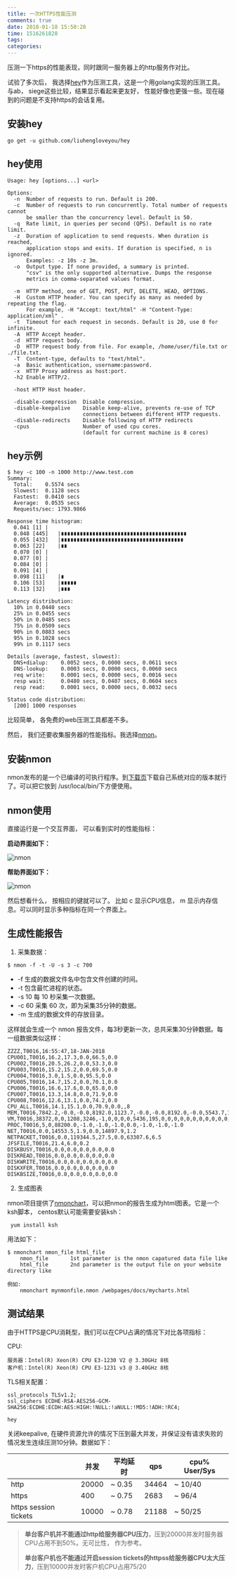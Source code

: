 ```yaml
---
title: 一次HTTPS性能压测
comments: true
date: 2018-01-18 15:50:28
time: 1516261828
tags:
categories:
---
```


压测一下https的性能表现，同时跟同一服务器上的http服务作对比。

试验了多次后， 我选择[hey](https://github.com/rakyll/hey)作为压测工具，这是一个用golang实现的压测工具。与ab， siege这些比较，结果显示看起来更友好， 性能好像也更强一些。现在碰到的问题是不支持https的会话复用。

## 安装hey

```
go get -u github.com/liuhengloveyou/hey
```

## hey使用

```
Usage: hey [options...] <url>

Options:
  -n  Number of requests to run. Default is 200.
  -c  Number of requests to run concurrently. Total number of requests cannot
      be smaller than the concurrency level. Default is 50.
  -q  Rate limit, in queries per second (QPS). Default is no rate limit.
  -z  Duration of application to send requests. When duration is reached,
      application stops and exits. If duration is specified, n is ignored.
      Examples: -z 10s -z 3m.
  -o  Output type. If none provided, a summary is printed.
      "csv" is the only supported alternative. Dumps the response
      metrics in comma-separated values format.

  -m  HTTP method, one of GET, POST, PUT, DELETE, HEAD, OPTIONS.
  -H  Custom HTTP header. You can specify as many as needed by repeating the flag.
      For example, -H "Accept: text/html" -H "Content-Type: application/xml" .
  -t  Timeout for each request in seconds. Default is 20, use 0 for infinite.
  -A  HTTP Accept header.
  -d  HTTP request body.
  -D  HTTP request body from file. For example, /home/user/file.txt or ./file.txt.
  -T  Content-type, defaults to "text/html".
  -a  Basic authentication, username:password.
  -x  HTTP Proxy address as host:port.
  -h2 Enable HTTP/2.

  -host	HTTP Host header.

  -disable-compression  Disable compression.
  -disable-keepalive    Disable keep-alive, prevents re-use of TCP
                        connections between different HTTP requests.
  -disable-redirects    Disable following of HTTP redirects
  -cpus                 Number of used cpu cores.
                        (default for current machine is 8 cores)

```

## hey示例

```
$ hey -c 100 -n 1000 http://www.test.com
Summary:
  Total:	0.5574 secs
  Slowest:	0.1128 secs
  Fastest:	0.0410 secs
  Average:	0.0535 secs
  Requests/sec:	1793.9866

Response time histogram:
  0.041 [1]	|
  0.048 [445]	|∎∎∎∎∎∎∎∎∎∎∎∎∎∎∎∎∎∎∎∎∎∎∎∎∎∎∎∎∎∎∎∎∎∎∎∎∎∎∎∎
  0.055 [432]	|∎∎∎∎∎∎∎∎∎∎∎∎∎∎∎∎∎∎∎∎∎∎∎∎∎∎∎∎∎∎∎∎∎∎∎∎∎∎∎
  0.063 [22]	|∎∎
  0.070 [0]	|
  0.077 [0]	|
  0.084 [0]	|
  0.091 [4]	|
  0.098 [11]	|∎
  0.106 [53]	|∎∎∎∎∎
  0.113 [32]	|∎∎∎

Latency distribution:
  10% in 0.0440 secs
  25% in 0.0455 secs
  50% in 0.0485 secs
  75% in 0.0509 secs
  90% in 0.0883 secs
  95% in 0.1028 secs
  99% in 0.1117 secs

Details (average, fastest, slowest):
  DNS+dialup:	 0.0052 secs, 0.0000 secs, 0.0611 secs
  DNS-lookup:	 0.0003 secs, 0.0000 secs, 0.0060 secs
  req write:	 0.0001 secs, 0.0000 secs, 0.0016 secs
  resp wait:	 0.0480 secs, 0.0407 secs, 0.0604 secs
  resp read:	 0.0001 secs, 0.0000 secs, 0.0032 secs

Status code distribution:
  [200]	1000 responses

```

比较简单， 各免费的web压测工具都差不多。

然后， 我们还要收集服务器的性能指标。我选择[nmon](http://nmon.sourceforge.net/pmwiki.php?n=Main.HomePage)。

## 安装nmon

nmon发布的是一个已编译的可执行程序。到[下载页](http://nmon.sourceforge.net/pmwiki.php?n=Site.Download)下载自己系统对应的版本就行了。可以把它放到 /usr/local/bin/下方便使用。

## nmon使用

直接运行是一个交互界面， 可以看到实时的性能指标：

**启动界面如下：**

![nmon](http://nmon.sourceforge.net/docs/nmon16a_flash_631.gif)

**帮助界面如下：**

![nmon](http://nmon.sourceforge.net/docs/nmon16a_Help_600.gif)

然后想看什么， 按相应的键就可以了。 比如 c 显示CPU信息， m 显示内存信息。可以同时显示多种指标在同一个界面上。



## 生成性能报告

1. 采集数据：

```
$ nmon -f -t -U -s 3 -c 700
```
-  -f 生成的数据文件名中包含文件创建的时间。
-  -t 包含最忙进程的状态。
-  -s 10 每 10 秒采集一次数据。
-  -c 60 采集 60 次，即为采集35分钟的数据。
-  -m 生成的数据文件的存放目录。

这样就会生成一个 nmon 报告文件，每3秒更新一次，总共采集30分钟数据。每一组数据类似这样：

```
ZZZZ,T0016,16:55:47,18-JAN-2018
CPU001,T0016,16.2,17.3,0.0,66.5,0.0
CPU002,T0016,20.5,26.2,0.0,53.3,0.0
CPU003,T0016,15.2,15.2,0.0,69.5,0.0
CPU004,T0016,3.0,1.5,0.0,95.5,0.0
CPU005,T0016,14.7,15.2,0.0,70.1,0.0
CPU006,T0016,16.6,17.6,0.0,65.8,0.0
CPU007,T0016,13.3,14.8,0.0,71.9,0.0
CPU008,T0016,12.6,13.1,0.0,74.2,0.0
CPU_ALL,T0016,14.1,15.1,0.0,70.9,0.0,,8
MEM,T0016,7842.2,-0.0,-0.0,8192.0,1123.7,-0.0,-0.0,8192.0,-0.0,5543.7,1731.4,-1.0,301.1,0.0,4549.3
VM,T0016,38372,0,0,1208,3246,-1,0,0,0,0,5436,195,0,0,0,0,0,0,0,0,0,0,0,0,0,0,0,0,0,0,0,0,0,0,0,0,0
PROC,T0016,5,0,88200.0,-1.0,-1.0,-1.0,0.0,-1.0,-1.0,-1.0
NET,T0016,0.0,14553.5,1.9,0.0,14897.9,1.2
NETPACKET,T0016,0.0,119344.5,27.5,0.0,63307.6,6.5
JFSFILE,T0016,21.4,6.0,0.2
DISKBUSY,T0016,0.0,0.0,0.0,0.0,0.0
DISKREAD,T0016,0.0,0.0,0.0,0.0,0.0
DISKWRITE,T0016,0.0,0.0,0.0,0.0,0.0
DISKXFER,T0016,0.0,0.0,0.0,0.0,0.0
DISKBSIZE,T0016,0.0,0.0,0.0,0.0,0.0
```

2. 生成图表

nmon项目提供了[nmonchart](http://nmon.sourceforge.net/pmwiki.php?n=Site.Nmonchart)，可以把nmon的报告生成为html图表。它是一个ksh脚本， centos默认可能需要安装ksh：

```
 yum install ksh
```

用法如下：

```
$ nmonchart nmon_file html_file
	nmon_file       1st parameter is the nmon capatured data file like
	html_file       2nd parameter is the output file on your website directory like

例如:
	nmonchart mynmonfile.nmon /webpages/docs/mycharts.html
```



## 测试结果

由于HTTPS是CPU消耗型，我们可以在CPU占满的情况下对比各项指标：

CPU:

```
服务器：Intel(R) Xeon(R) CPU E3-1230 V2 @ 3.30GHz 8核
客户机：Intel(R) Xeon(R) CPU E3-1231 v3 @ 3.40GHz 8核
```

TLS相关配置：

```nginx
ssl_protocols TLSv1.2;
ssl_ciphers ECDHE-RSA-AES256-GCM-SHA256:ECDHE:ECDH:AES:HIGH:!NULL:!aNULL:!MD5:!ADH:!RC4;
```

```
hey 
```



关闭keepalive, 在硬件资源允许的情况下压到最大并发，并保证没有请求失败的情况发生连续压测10分钟。数据如下：

|                       | 并发    | 平均延时   | qps   | cpu%  User/Sys |
| --------------------- | ----- | ------ | ----- | -------------- |
| http                  | 20000 | ~ 0.35 | 34464 | ~ 10/40        |
| https                 | 400   | ~ 0.75 | 2683  | ~ 96/4         |
| https session tickets | 10000 | ~ 0.78 | 21188 | ~ 50/25        |

> **单台客户机并不能通过http给服务器CPU压力**，压到20000并发时服务器CPU占用不到50%。无可比性， 作为参考。
>
> **单台客户机也不能通过开启session tickets的httpss给服务器CPU太大压力**，压到10000并发时客户机CPU占用75/20
